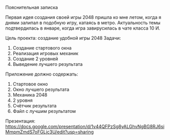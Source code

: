 Пояснительная записка

Первая идея создания своей игры 2048 пришла ко мне летом, когда я днями залипал в подобную игру, катаясь в метро. Актуальность темы подтвердилась в январе, когда игра завирусилась в чате класса 10 И.

Цель проекта: создание удобной игры 2048
Задачи:
1. Создание стартового окна
2. Реализация игровых  механик
3. Создание 2 уровней
4. Выведение лучшего результата

Приложение должно содержать:
1. Стартовое окно
2. Окно лучшего результата
3. Механика 2048
4. 2 уровня
5. Счётчик результата
6. Файл с лучшим результатом

Презентация:
https://docs.google.com/presentation/d/1v44QFPzSg8yALGhvNgBG8RJ6siMmpmZmdS7oFGLjc3U/edit?usp=sharing
